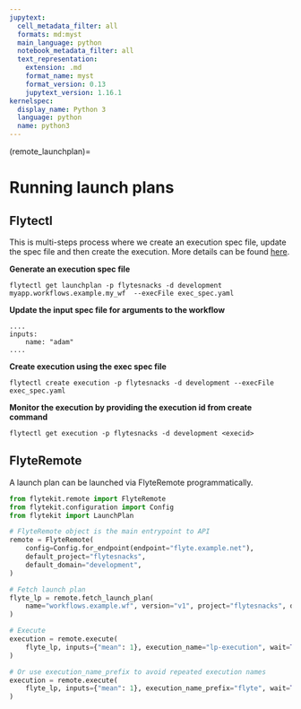 ```yaml
---
jupytext:
  cell_metadata_filter: all
  formats: md:myst
  main_language: python
  notebook_metadata_filter: all
  text_representation:
    extension: .md
    format_name: myst
    format_version: 0.13
    jupytext_version: 1.16.1
kernelspec:
  display_name: Python 3
  language: python
  name: python3
---
```


(remote_launchplan)=

# Running launch plans

## Flytectl

This is multi-steps process where we create an execution spec file, update the spec file and then create the execution.
More details can be found [here](https://docs.flyte.org/projects/flytectl/en/stable/gen/flytectl_create_execution.html).

**Generate an execution spec file**

```
flytectl get launchplan -p flytesnacks -d development myapp.workflows.example.my_wf  --execFile exec_spec.yaml
```

**Update the input spec file for arguments to the workflow**

```
....
inputs:
    name: "adam"
....
```

**Create execution using the exec spec file**

```
flytectl create execution -p flytesnacks -d development --execFile exec_spec.yaml
```

**Monitor the execution by providing the execution id from create command**

```
flytectl get execution -p flytesnacks -d development <execid>
```

## FlyteRemote

A launch plan can be launched via FlyteRemote programmatically.

```python
from flytekit.remote import FlyteRemote
from flytekit.configuration import Config
from flytekit import LaunchPlan

# FlyteRemote object is the main entrypoint to API
remote = FlyteRemote(
    config=Config.for_endpoint(endpoint="flyte.example.net"),
    default_project="flytesnacks",
    default_domain="development",
)

# Fetch launch plan
flyte_lp = remote.fetch_launch_plan(
    name="workflows.example.wf", version="v1", project="flytesnacks", domain="development"
)

# Execute
execution = remote.execute(
    flyte_lp, inputs={"mean": 1}, execution_name="lp-execution", wait=True
)

# Or use execution_name_prefix to avoid repeated execution names
execution = remote.execute(
    flyte_lp, inputs={"mean": 1}, execution_name_prefix="flyte", wait=True
)
```
